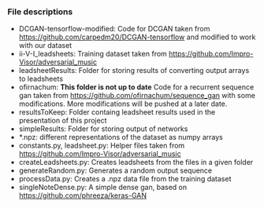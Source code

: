 ### File descriptions
- DCGAN-tensorflow-modified: Code for DCGAN taken from https://github.com/carpedm20/DCGAN-tensorflow and modified to work with our dataset
- ii-V-I_leadsheets: Training dataset taken from https://github.com/Impro-Visor/adversarial_music
- leadsheetResults: Folder for storing results of converting output arrays to leadsheets
- ofirnachum: **This folder is not up to date** Code for a recurrent sequence gan taken from https://github.com/ofirnachum/sequence_gan with some modifications. More modifications will be pushed at a later date.
- resultsToKeep: Folder containg leadsheet results used in the presentation of this project
- simpleResults: Folder for storing output of networks
- *.npz: different representations of the dataset as numpy arrays
- constants.py, leadsheet.py: Helper files taken from https://github.com/Impro-Visor/adversarial_music
- createLeadsheets.py: Creates leadsheets from the files in a given folder
- generateRandom.py: Generates a random output sequence
- processData.py: Creates a .npz data file from the training dataset
- singleNoteDense.py: A simple dense gan, based on https://github.com/phreeza/keras-GAN